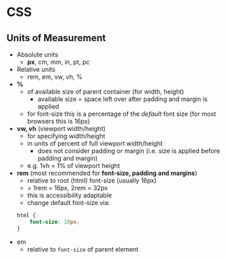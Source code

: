 # CSS

## Units of Measurement
- Absolute units
    - **px**, cm, mm, in, pt, pc
- Relative units
    - rem, em, vw, vh, %
- **%**
    - of available size of parent container (for width, height)
        - available size = space left over after padding and margin is applied
    - for font-size this is a percentage of the *default* font size (for most browsers this is 16px)
- **vw, vh** (viewport width/height)
    - for specifying width/height
    - in units of percent of full viewport width/height
        - does not consider padding or margin (i.e. size is applied before padding and margin)
    - e.g. 1vh = 1% of viewport height
- **rem** (most recommended for **font-size, padding and margins**)
    - relative to root (html) font-size (usually 16px)
    - = 1rem = 16px, 2rem = 32px
    - this is accessibility adaptable
    - change default font-size via:
    ```css
    html {
        font-size: 10px;
    }
    ```
- em
    - relative to `font-size` of parent element
